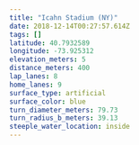 ```yaml
---
title: "Icahn Stadium (NY)"
date: 2018-12-14T00:27:57.614Z
tags: []
latitude: 40.7932589
longitude: -73.925312
elevation_meters: 5
distance_meters: 400
lap_lanes: 8
home_lanes: 9
surface_type: artificial
surface_color: blue
turn_diameter_meters: 79.73
turn_radius_b_meters: 39.13
steeple_water_location: inside
---
```


